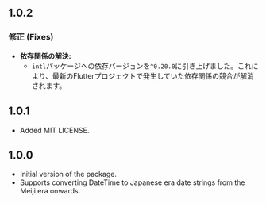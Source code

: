 ## 1.0.2

### 修正 (Fixes)

- **依存関係の解決:**
  - `intl`パッケージへの依存バージョンを`^0.20.0`に引き上げました。これにより、最新のFlutterプロジェクトで発生していた依存関係の競合が解消されます。

## 1.0.1

* Added MIT LICENSE.

## 1.0.0

* Initial version of the package.
* Supports converting DateTime to Japanese era date strings from the Meiji era onwards.